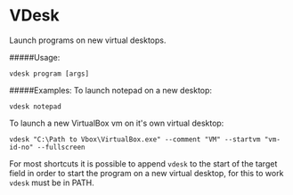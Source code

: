 # VDesk
Launch programs on new virtual desktops.


#####Usage:

`vdesk program [args]`

#####Examples:
To launch notepad on a new desktop:

`vdesk notepad`

To launch a new VirtualBox vm on it's own virtual desktop:

`vdesk "C:\Path to Vbox\VirtualBox.exe" --comment "VM" --startvm "vm-id-no" --fullscreen`

For most shortcuts it is possible to append `vdesk` to the start of the target field in order to start the program on a new virtual desktop, for this to work `vdesk` must be in PATH.
